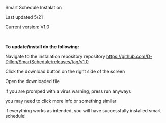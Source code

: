 Smart Schedule Instalation 

Last updated 5/21

Current version: V1.0

<br/>

**To update/install do the following:**

Navigate to the instalation repository repository https://github.com/D-Dillon/SmartSchedule/releases/tag/v1.0

Click the download button on the right side of the screen

Open the downloaded file

if you are promped with a virus warning, press run anyways

you may need to click more info or something similar

if everything works as intended, you will have successfully installed smart schedule!
